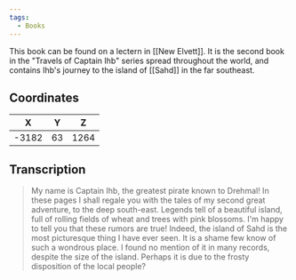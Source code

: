 ```yaml
---
tags:
  - Books
---
```


This book can be found on a lectern in [[New Elvett]]. It is the second book in the "Travels of Captain Ihb" series spread throughout the world, and contains Ihb's journey to the island of [[Sahd]] in the far southeast.

## Coordinates
| **X** | **Y** | **Z** |
| :---: | :---: | :---: |
| -3182 |  63   | 1264  |

## Transcription
> My name is Captain Ihb, the greatest pirate known to Drehmal! In these pages I shall regale you with the tales of my second great adventure, to the deep south-east. Legends tell of a beautiful island, full of rolling fields of wheat and trees with pink blossoms. I'm happy to tell you that these rumors are true! Indeed, the island of Sahd is the most picturesque thing I have ever seen. It is a shame few know of such a wondrous place. I found no mention of it in many records, despite the size of the island. Perhaps it is due to the frosty disposition of the local people?

